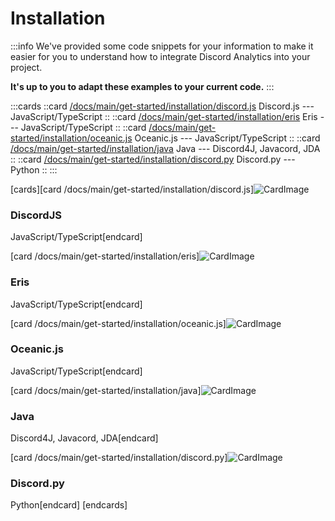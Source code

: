 # Installation

:::info
We've provided some code snippets for your information to make it easier for you to understand how to integrate Discord Analytics into your project.

**It's up to you to adapt these examples to your current code.**
:::

:::cards
::card [/docs/main/get-started/installation/discord.js](https://i.imgur.com/GHlKoc1.png) Discord.js --- JavaScript/TypeScript ::
::card [/docs/main/get-started/installation/eris](https://i.imgur.com/10WtUMU.png) Eris --- JavaScript/TypeScript ::
::card [/docs/main/get-started/installation/oceanic.js](https://i.imgur.com/LODQ0vh.png) Oceanic.js --- JavaScript/TypeScript ::
::card [/docs/main/get-started/installation/java](https://i.imgur.com/O0XXIbz.png) Java --- Discord4J, Javacord, JDA ::
::card [/docs/main/get-started/installation/discord.py](https://i.imgur.com/pM0NRFB.png) Discord.py --- Python ::
:::

[cards][card /docs/main/get-started/installation/discord.js]![CardImage](https://i.imgur.com/GHlKoc1.png)
<h3>DiscordJS</h3>
JavaScript/TypeScript[endcard]

[card /docs/main/get-started/installation/eris]![CardImage](https://i.imgur.com/10WtUMU.png)
<h3>Eris</h3>
JavaScript/TypeScript[endcard]

[card /docs/main/get-started/installation/oceanic.js]![CardImage](https://i.imgur.com/LODQ0vh.png)
<h3>Oceanic.js</h3>
JavaScript/TypeScript[endcard]

[card /docs/main/get-started/installation/java]![CardImage](https://i.imgur.com/O0XXIbz.png)
<h3>Java</h3>
Discord4J, Javacord, JDA[endcard]

[card /docs/main/get-started/installation/discord.py]![CardImage](https://i.imgur.com/pM0NRFB.png)
<h3>Discord.py</h3>
Python[endcard]
[endcards]
